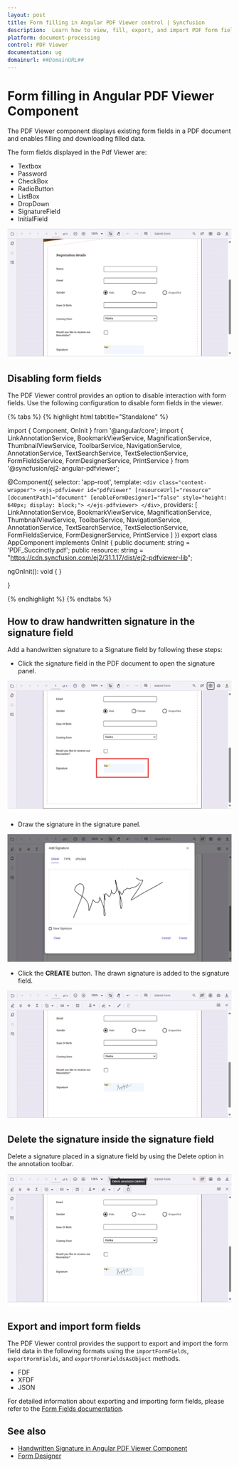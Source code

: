 ```yaml
---
layout: post
title: Form filling in Angular PDF Viewer control | Syncfusion
description:  Learn how to view, fill, export, and import PDF form fields with Angular PDF Viewer control of Syncfusion Essential JS 2 and more details.
platform: document-processing
control: PDF Viewer
documentation: ug
domainurl: ##DomainURL##
---
```


# Form filling in Angular PDF Viewer Component

The PDF Viewer component displays existing form fields in a PDF document and enables filling and downloading filled data.

The form fields displayed in the Pdf Viewer are:

* Textbox
* Password
* CheckBox
* RadioButton
* ListBox
* DropDown
* SignatureField
* InitialField

![Form filling in Angular](./images/form-filling.png)

## Disabling form fields

The PDF Viewer control provides an option to disable interaction with form fields. Use the following configuration to disable form fields in the viewer.

{% tabs %}
{% highlight html tabtitle="Standalone" %}

import { Component, OnInit } from '@angular/core';
import {
  LinkAnnotationService,
  BookmarkViewService,
  MagnificationService,
  ThumbnailViewService,
  ToolbarService,
  NavigationService,
  AnnotationService,
  TextSearchService,
  TextSelectionService,
  FormFieldsService,
  FormDesignerService,
  PrintService
} from '@syncfusion/ej2-angular-pdfviewer';

@Component({
  selector: 'app-root',
  template: `
    <div class="content-wrapper">
      <ejs-pdfviewer
        id="pdfViewer"
        [resourceUrl]="resource"
        [documentPath]="document"
        [enableFormDesigner]="false"
        style="height: 640px; display: block;">
      </ejs-pdfviewer>
    </div>
  `,
  providers: [
    LinkAnnotationService,
    BookmarkViewService,
    MagnificationService,
    ThumbnailViewService,
    ToolbarService,
    NavigationService,
    AnnotationService,
    TextSearchService,
    TextSelectionService,
    FormFieldsService,
    FormDesignerService,
    PrintService
  ]
})
export class AppComponent implements OnInit {
  public document: string = 'PDF_Succinctly.pdf';
  public resource: string = "https://cdn.syncfusion.com/ej2/31.1.17/dist/ej2-pdfviewer-lib";

  ngOnInit(): void { }

}

{% endhighlight %}
{% endtabs %}

## How to draw handwritten signature in the signature field

Add a handwritten signature to a Signature field by following these steps:

* Click the signature field in the PDF document to open the signature panel.

![Signature field in Angular PdfViewer](./images/form-filling-signature.png)

* Draw the signature in the signature panel.

![Displaying signature panel in Angular PdfViewer](./images/form-filling-signature-dialog.png)

* Click the **CREATE** button. The drawn signature is added to the signature field.

![Displaying signature in Angular PdfViewer](./images/form-filling-signature-signed.png)

## Delete the signature inside the signature field

Delete a signature placed in a signature field by using the Delete option in the annotation toolbar.

![Deleting signature in Angular PdfViewer](./images/form-filling-signature-del.png)

## Export and import form fields

The PDF Viewer control provides the support to export and import the form field data in the following formats using the `importFormFields`, `exportFormFields`, and `exportFormFieldsAsObject` methods.

* FDF
* XFDF
* JSON

For detailed information about exporting and importing form fields, please refer to the [Form Fields documentation](https://help.syncfusion.com/document-processing/pdf/pdf-viewer/javascript-es6/form-designer/create-programmatically#export-and-import-form-fields).

## See also

* [Handwritten Signature in Angular PDF Viewer Component](./annotations/signature-annotation)
* [Form Designer](./form-designer/form-field-events)